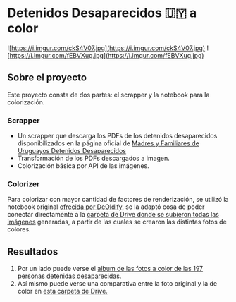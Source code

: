 # Detenidos Desaparecidos 🇺🇾 a color

![https://i.imgur.com/ckS4V07.jpg](https://i.imgur.com/ckS4V07.jpg)
![https://i.imgur.com/fEBVXug.jpg](https://i.imgur.com/fEBVXug.jpg)

## Sobre el proyecto

Este proyecto consta de dos partes: el scrapper y la notebook para la colorización.

### Scrapper

- Un scrapper que descarga los PDFs de los detenidos desaparecidos disponibilizados en la
  página oficial de [Madres y Familiares de Uruguayos Detenidos Desaparecidos
  ](https://desaparecidos.org.uy/desaparecidos/)
- Transformación de los PDFs descargados a imagen.
- Colorización básica por API de las imágenes.

### Colorizer

Para colorizar con mayor cantidad de factores de renderización, se utilizó la notebook original
[ofrecida por DeOldify](https://colab.research.google.com/github/jantic/DeOldify/blob/master/ImageColorizerColab.ipynb),
se la adaptó cosa de poder conectar directamente a la [carpeta de Drive donde se subieron todas las imágenes](https://colab.research.google.com/drive/1-BV3LHjy9nojFy1kJDPQ6pFRfc96cfVG?usp=sharing) generadas,
a partir de las cuales se crearon las distintas fotos de colores.

## Resultados

1. Por un lado puede verse el [album de las fotos a color de las 197 personas detenidas desaparecidas.](https://photos.app.goo.gl/fcFYtXymp1AY769B9)
1. Así mismo puede verse una comparativa entre la foto original y la de color en [esta carpeta de Drive.](https://drive.google.com/open?id=16sCjHrZ6648Z46Jmierp14BlaRgCps74)
